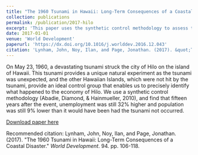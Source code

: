```yaml
---
title: "The 1960 Tsunami in Hawaii: Long-Term Consequences of a Coastal Disaster"
collection: publications
permalink: /publication/2017-hilo
excerpt: 'This paper uses the synthetic control methodology to assess the long term effects of a natural disaster in Hawaii.'
date: 2017-01-01
venue: 'World Development'
paperurl: 'https://dx.doi.org/10.1016/j.worlddev.2016.12.043'
citation: 'Lynham, John, Noy, Ilan, and Page, Jonathan. (2017). &quot;The 1960 Tsunami in Hawaii: Long-Term Consequences of a Coastal Disaster.&quot; <i>World Development</i>. 94. pp. 106-118.'
---
```


On May 23, 1960, a devastating tsunami struck the city of Hilo on the island of Hawaii. This tsunami provides a unique natural experiment as the tsunami was unexpected, and the other Hawaiian Islands, which were not hit by the tsunami, provide an ideal control group that enables us to precisely identify what happened to the economy of Hilo. We use a synthetic control methodology (Abadie, Diamond, & Hainmueller, 2010), and find that fifteen years after the event, unemployment was still 32% higher and population was still 9% lower than it would have been had the tsunami not occurred.

[Download paper here](https://jonpage.github.io/files/LynhamNoyPage_2017_HiloPaper.pdf)

Recommended citation: Lynham, John, Noy, Ilan, and Page, Jonathan. (2017). "The 1960 Tsunami in Hawaii: Long-Term Consequences of a Coastal Disaster." <i>World Development</i>. 94. pp. 106-118.